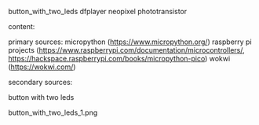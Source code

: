 button_with_two_leds
dfplayer
neopixel
phototransistor

content:

primary sources:
micropython (https://www.micropython.org/)
raspberry pi projects (https://www.raspberrypi.com/documentation/microcontrollers/, https://hackspace.raspberrypi.com/books/micropython-pico)
wokwi (https://wokwi.com/)

secondary sources:


button with two leds

button_with_two_leds_1.png




